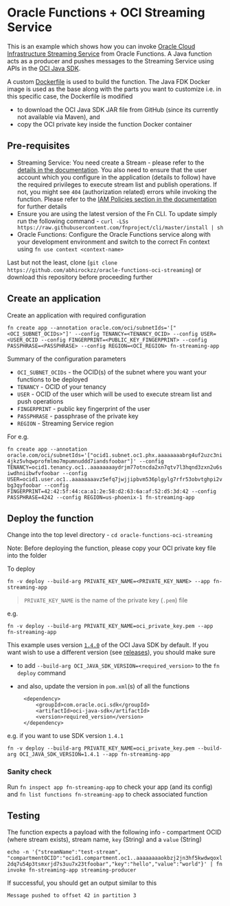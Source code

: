 # Oracle Functions + OCI Streaming Service

This is an example which shows how you can invoke [Oracle Cloud Infrastructure Streaming Service](https://docs.cloud.oracle.com/iaas/Content/Streaming/Concepts/streamingoverview.htm) from Oracle Functions. A Java function acts as a producer and pushes messages to the Streaming Service using APIs in the [OCI Java SDK](https://docs.cloud.oracle.com/iaas/Content/API/SDKDocs/javasdk.htm).

A custom [Dockerfile](Dockerfile) is used to build the function. The Java FDK Docker image is used as the base along with the parts you want to customize i.e. in this specific case, the Dockerfile is modified 

- to download the OCI Java SDK JAR file from GitHub (since its currently not available via Maven), and
- copy the OCI private key inside the function Docker container

## Pre-requisites

- Streaming Service: You need create a Stream - please refer to the [details in the documentation](https://docs.cloud.oracle.com/iaas/Content/Streaming/Tasks/managingstreams.htm). You also need to ensure that the user account which you configure in the application (details to follow) have the required privileges to execute stream list and publish operations. If not, you might see `404` (authorization related) errors while invoking the function. Please refer to the [IAM Policies section in the documentation](https://docs.cloud.oracle.com/iaas/Content/Identity/Reference/streamingpolicyreference.htm) for further details
- Ensure you are using the latest version of the Fn CLI. To update simply run the following command - `curl -LSs https://raw.githubusercontent.com/fnproject/cli/master/install | sh`
- Oracle Functions: Configure the Oracle Functions service along with your development environment and switch to the correct Fn context using `fn use context <context-name>` 

Last but not the least, clone (`git clone https://github.com/abhirockzz/oracle-functions-oci-streaming`) or download this repository before proceeding further

## Create an application

Create an application with required configuration

`fn create app --annotation oracle.com/oci/subnetIds='["<OCI_SUBNET_OCIDs>"]' --config TENANCY=<TENANCY_OCID> --config USER=<USER_OCID --config FINGERPRINT=<PUBLIC_KEY_FINGERPRINT> --config PASSPHRASE=<PASSPHRASE> --config REGION=<OCI_REGION> fn-streaming-app`

Summary of the configuration parameters

- `OCI_SUBNET_OCIDs` - the OCID(s) of the subnet where you want your functions to be deployed
- `TENANCY` - OCID of your tenancy
- `USER` - OCID of the user which will be used to execute stream list and push operations
- `FINGERPRINT` - public key fingerprint of the user
- `PASSPHRASE` - passphrase of the private key
- `REGION` - Streaming Service region

For e.g.

`fn create app --annotation oracle.com/oci/subnetIds='["ocid1.subnet.oc1.phx.aaaaaaaabrg4uf2uzc3ni4jkz5vhqwprofmlmo7mpumnuddd7iandsfoobar"]' --config TENANCY=ocid1.tenancy.oc1..aaaaaaaaydrjm77otncda2xn7qtv7l3hqnd3zxn2u6siwdhniibwfvfoobar --config USER=ocid1.user.oc1..aaaaaaaavz5efq7jwjjipbvm536plgylg7rfr53obvtghpi2vbg3qyfoobar --config FINGERPRINT=42:42:5f:44:ca:a1:2e:58:d2:63:6a:af:52:d5:3d:42 --config PASSPHRASE=4242 --config REGION=us-phoenix-1 fn-streaming-app`

## Deploy the function

Change into the top level directory - `cd oracle-functions-oci-streaming`

Note: Before deploying the function, please copy your OCI private key file into the folder

To deploy

`fn -v deploy --build-arg PRIVATE_KEY_NAME=<PRIVATE_KEY_NAME> --app fn-streaming-app` 

> `PRIVATE_KEY_NAME` is the name of the private key (`.pem`) file

e.g. 

`fn -v deploy --build-arg PRIVATE_KEY_NAME=oci_private_key.pem --app fn-streaming-app`

This example uses version [`1.4.0`](https://github.com/oracle/oci-java-sdk/releases/tag/v1.4.0) of the OCI Java SDK by default. If you want wish to use a different version (see [releases](https://github.com/oracle/oci-java-sdk/releases)), you should make sure

- to add `--build-arg OCI_JAVA_SDK_VERSION=<required_version>` to the `fn deploy` command
- and also, update the version in `pom.xml`(s) of all the functions

		<dependency>
			<groupId>com.oracle.oci.sdk</groupId>
			<artifactId>oci-java-sdk</artifactId>
			<version>required_version</version>
		</dependency>

e.g. if you want to use SDK version `1.4.1`

`fn -v deploy --build-arg PRIVATE_KEY_NAME=oci_private_key.pem --build-arg OCI_JAVA_SDK_VERSION=1.4.1 --app fn-streaming-app`
 
### Sanity check

Run `fn inspect app fn-streaming-app` to check your app (and its config) and `fn list functions fn-streaming-app` to check associated function

## Testing

The function expects a payload with the following info - compartment OCID (where stream exists), stream name, `key` (String) and a `value` (String)

`echo -n '{"streamName":"test-stream", "compartmentOCID":"ocid1.compartment.oc1..aaaaaaaaokbzj2jn3hf5kwdwqoxl2dq7u54p3tsmxrjd7s3uu7x23tfoobar","key":"hello","value":"world"}' | fn invoke fn-streaming-app streaming-producer`

If successful, you should get an output similar to this

`Message pushed to offset 42 in partition 3`